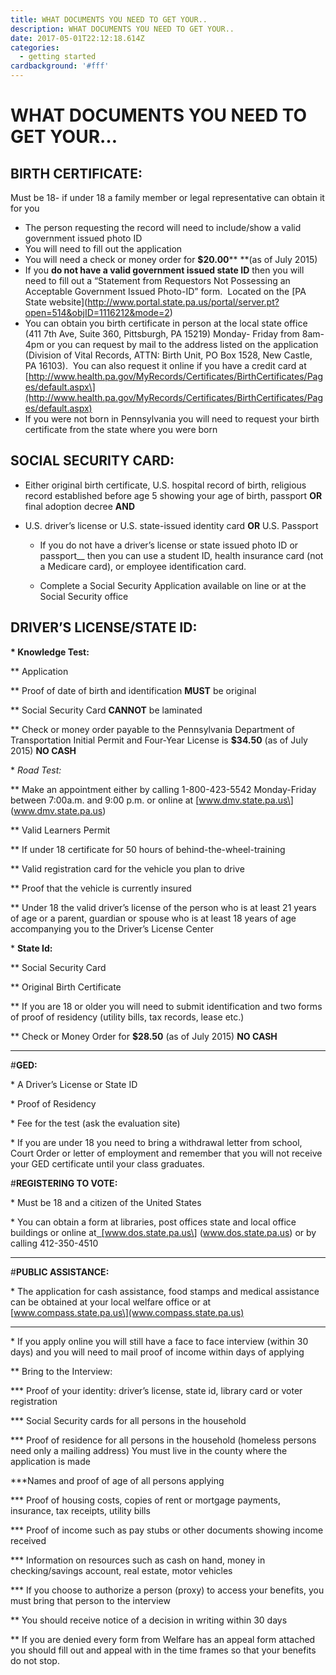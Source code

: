 ```yaml
---
title: WHAT DOCUMENTS YOU NEED TO GET YOUR..
description: WHAT DOCUMENTS YOU NEED TO GET YOUR..
date: 2017-05-01T22:12:18.614Z
categories:
  - getting started
cardbackground: '#fff'
---
```

# WHAT DOCUMENTS YOU NEED TO GET YOUR…

## BIRTH CERTIFICATE:

Must be 18- if under 18 a family member or legal representative can obtain it for you

* The person requesting the record will need to include/show a valid government issued photo ID
* You will need to fill out the application
* You will need a check or money order for **$20.00**\*\* \*\*(as of July 2015)
* If you **do not have a valid government issued state ID** then you will need to fill out a “Statement from Requestors Not Possessing an Acceptable Government Issued Photo-ID” form.  Located on the \[PA State website\](http://www.portal.state.pa.us/portal/server.pt?open=514&objID=1116212&mode=2)
* You can obtain you birth certificate in person at the local state office (411 7th Ave, Suite 360, Pittsburgh, PA 15219) Monday- Friday from 8am-4pm or you can request by mail to the address listed on the application (Division of Vital Records, ATTN: Birth Unit, PO Box 1528, New Castle, PA 16103).  You can also request it online if you have a credit card at \[http://www.health.pa.gov/MyRecords/Certificates/BirthCertificates/Pages/default.aspx\](http://www.health.pa.gov/MyRecords/Certificates/BirthCertificates/Pages/default.aspx)
* If you were not born in Pennsylvania you will need to request your birth certificate from the state where you were born

## SOCIAL SECURITY CARD:

* Either original birth certificate, U.S. hospital record of birth, religious record established before age 5 showing your age of birth, passport **OR** final adoption decree **AND**
* U.S. driver’s license or U.S. state-issued identity card **OR** U.S. Passport

    * If you do not have a driver’s license or state issued photo ID or passport__ then you can use a student ID, health insurance card (not a Medicare card), or employee identification card.

    * Complete a Social Security Application available on line or at the Social Security office

## DRIVER’S LICENSE/STATE ID:

**\* Knowledge Test:**

\*\* Application

\*\* Proof of date of birth and identification **MUST** be original

\*\* Social Security Card **CANNOT** be laminated

\*\* Check or money order payable to the Pennsylvania Department of Transportation Initial Permit and Four-Year License is **$34.50** (as of July 2015) **NO CASH**

\* *Road Test:*

\*\* Make an appointment either by calling 1-800-423-5542 Monday-Friday between 7:00a.m. and 9:00 p.m. or online at \[www.dmv.state.pa.us\] (www.dmv.state.pa.us)

\*\* Valid Learners Permit

\*\* If under 18 certificate for 50 hours of behind-the-wheel-training

\*\* Valid registration card for the vehicle you plan to drive

\*\* Proof that the vehicle is currently insured

\*\* Under 18 the valid driver’s license of the person who is at least 21 years of age or a parent, guardian or spouse who is at least 18 years of age accompanying you to the Driver’s License Center

\* **State Id:**

\*\* Social Security Card

\*\* Original Birth Certificate

\*\* If you are 18 or older you will need to submit identification and two forms of proof of residency (utility bills, tax records, lease etc.)

\*\* Check or Money Order for **$28.50** (as of July 2015) **NO CASH**

---

\#**GED:**

\* A Driver’s License or State ID

\* Proof of Residency

\* Fee for the test (ask the evaluation site)

\* If you are under 18 you need to bring a withdrawal letter from school, Court Order or letter of employment and remember that you will not receive your GED certificate until your class graduates.

\#**REGISTERING TO VOTE:**

\* Must be 18 and a citizen of the United States

\* You can obtain a form at libraries, post offices state and local office buildings or online at[  \[](http://www.dos.state.pa.us/)www.dos.state.pa.us\] (www.dos.state.pa.us) or by calling 412-350-4510

---

\#**PUBLIC ASSISTANCE:**

\* The application for cash assistance, food stamps and medical assistance can be obtained at your local welfare office or at[ ](http://www.compass.state.pa.us/)\[www.compass.state.pa.us\](www.compass.state.pa.us)

---

\* If you apply online you will still have a face to face interview (within 30 days) and you will need to mail proof of income within days of applying

\*\* Bring to the Interview:

\*\*\* Proof of your identity: driver’s license, state id, library card or voter registration

\*\*\* Social Security cards for all persons in the household

\*\*\* Proof of residence for all persons in the household (homeless persons need only a mailing address) You must live in the county where the application is made

\*\*\*Names and proof of age of all persons applying

\*\*\* Proof of housing costs, copies of rent or mortgage payments, insurance, tax receipts, utility bills

\*\*\* Proof of income such as pay stubs or other documents showing income received

\*\*\* Information on resources such as cash on hand, money in checking/savings account, real estate, motor vehicles

\*\*\* If you choose to authorize a person (proxy) to access your benefits, you must bring that person to the interview

\*\* You should receive notice of a decision in writing within 30 days

\*\* If you are denied every form from Welfare has an appeal form attached you should fill out and appeal with in the time frames so that your benefits do not stop.

